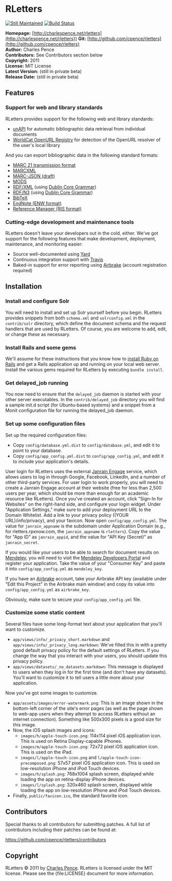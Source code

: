 # RLetters #

[![Still Maintained][sm_img]][sm] [![Build Status][travis_img]][travis]

[sm]: http://stillmaintained.com/cpence/rletters
[sm_img]: http://stillmaintained.com/cpence/rletters.png
[travis]: http://travis-ci.org/cpence/rletters
[travis_img]: http://travis-ci.org/cpence/rletters.png

**Homepage:** [http://charlespence.net/rletters](http://charlespence.net/rletters})
**Git:** [http://github.com/cpence/rletters](http://github.com/cpence/rletters)  
**Author:** Charles Pence  
**Contributors:** See Contributors section below  
**Copyright:** 2011  
**License:** MIT License  
**Latest Version:** (still in private beta)  
**Release Date:** (still in private beta)  


## Features ##

### Support for web and library standards ###

RLetters provides support for the following web and library standards:

-   [unAPI](http://unapi.info) for automatic bibliographic data retrieval from individual documents
-   [WorldCat OpenURL Registry](http://www.oclc.org/developer/services/worldcat-registry) for detection of the OpenURL resolver of the user's local library

And you can export bibliographic data in the following standard formats:

-   [MARC 21 transmission format](http://www.loc.gov/marc/)
-   [MARCXML](http://www.loc.gov/standards/marcxml/)
-   [MARC-JSON (draft)](http://www.oclc.org/developer/content/marc-json-draft-2010-03-11)
-   [MODS](http://www.loc.gov/standards/mods/)
-   [RDF/XML](http://www.w3.org/TR/rdf-syntax-grammar/) (using [Dublin Core Grammar](http://dublincore.org/documents/dc-citation-guidelines/))
-   [RDF/N3](http://www.w3.org/DesignIssues/Notation3.html) (using [Dublin Core Grammar](http://dublincore.org/documents/dc-citation-guidelines/))
-   [BibTeX](http://www.ctan.org/pkg/bibtex)
-   [EndNote (ENW format)](http://www.endnote.com/)
-   [Reference Manager (RIS format)](http://www.refman.com/support/risformat_intro.asp)

### Cutting-edge development and maintenance tools ###

RLetters doesn't leave your developers out in the cold, either.  We've got support for the following features that make development, deployment, maintenance, and monitoring easier:

-   Source well-documented using [Yard](http://yardoc.org)
-   Continuous integration support with [Travis](http://travis-ci.org/)
-   Baked-in support for error reporting using [Airbrake](http://airbrake.io/) (account registration required)


## Installation ##

### Install and configure Solr ###

You will need to install and set up Solr yourself before you begin.  RLetters provides snippets from both `schema.xml` and `solrconfig.xml` in the `contrib/solr` directory, which define the document schema and the request handlers that are used by RLetters.  Of course, you are welcome to add, edit, or change these as necessary.

### Install Rails and some gems ###

We'll assume for these instructions that you know how to [install Ruby on Rails](http://guides.rubyonrails.org/getting_started.html) and get a Rails application up and running on your local web server.  Install the various gems required for RLetters by executing `bundle install`.

### Get delayed_job running ###

You now need to ensure that the `delayed_job` daemon is started with your other server executables.  In the `contrib/delayed_job` directory you will find a sample init.d script (for Ubuntu-based systems) and a snippet from a Monit configuration file for running the delayed_job daemon.

### Set up some configuration files ###

Set up the required configuration files:

-   Copy `config/database.yml.dist` to `config/database.yml`, and edit it to point to your database.
-   Copy `config/app_config.yml.dist` to `config/app_config.yml`, and edit it to include your application's details.

User login for RLetters uses the external [Janrain Engage](http://www.janrain.com/products/engage) service, which allows users to log in through Google, Facebook, LinkedIn, and a number of other third-party services.  For user login to work properly, you will need to create a Janrain Engage account at their website (free for less than 2,500 users per year, which should be more than enough for an academic resource like RLetters).  Once you've created an account, click "Sign-In for Websites" on the right-hand side, and configure your login widget.  Under "Application Settings," make sure to add your deployment URL to the Domain Whitelist.  Add a link to your privacy policy ((YOUR URL)/info/privacy), and your favicon.  Now open `config/app_config.yml`.  The value for `janrain_appname` is the subdomain under Application Domain (e.g., for rletters.rpxnow.com, the `janrain_appname` is `rletters`).  Copy the value for "App ID" as `janrain_appid`, and the value for "API Key (Secret)" as `janrain_secret`.

If you would like your users to be able to search for document results on [Mendeley](http://www.mendeley.com), you will need to visit the [Mendeley Developers Portal](http://dev.mendeley.com) and register your application.  Take the value of your "Consumer Key" and paste it into `config/app_config.yml` as `mendeley_key`.

If you have an [Airbrake](http://airbrake.io/) account, take your Airbrake API key (available under "Edit this Project" in the Airbrake main window) and copy its value into `config/app_config.yml` as `airbrake_key`.

Obviously, make sure to secure your `config/app_config.yml` file.

### Customize some static content ###

Several files have some long-format text about your application that you'll want to customize.

-   `app/views/info/_privacy_short.markdown` and `app/views/info/_privacy_long.markdown`:  We've filled this in with a pretty good default privacy policy for the default settings of RLetters.  If you change the way that you interact with your users, you should update this privacy policy.
-   `app/views/datasets/_no_datasets.markdown`: This message is displayed to users when they log in for the first time (and don't have any datasets).  You'll want to customize it to tell users a little more about your application.

Now you've got some images to customize.

-   `app/assets/images/error-watermark.png`: This is an image shown in the bottom-left corner of the site's error pages (as well as the page shown to web-app users when they attempt to access RLetters without an internet connection).  Something like 500x300 pixels is a good size for this image.
-   Now, the iOS splash images and icons:
    -   `images/h/apple-touch-icon.png`: 114x114 pixel iOS application icon.  This is used on Retina Display-capable iPhones.
    -   `images/m/apple-touch-icon.png`: 72x72 pixel iOS application icon.  This is used on the iPad.
    -   `images/l/apple-touch-icon.png` and `l/apple-touch-icon-precomposed.png`: 57x57 pixel iOS application icon.  This is used on low-resolution iPhone and iPod Touch devices.
    -   `images/h/splash.png`: 768x1004 splash screen, displayed while loading the app on retina-display iPhone devices.
    -   `images/l/splash.png`: 320x460 splash screen, displayed while loading the app on low-resolution iPhone and iPod Touch devices.
-   Finally, `public/favicon.ico`, the standard favorite icon.

## Contributors ##

Special thanks to all contributors for submitting patches. A full list of
contributors including their patches can be found at: 

https://github.com/cpence/rletters/contributors

## Copyright ##

RLetters &copy; 2011 by [Charles Pence](mailto:charles@charlespence.net). RLetters is licensed under the MIT license. Please see the {file:LICENSE} document for more information.

